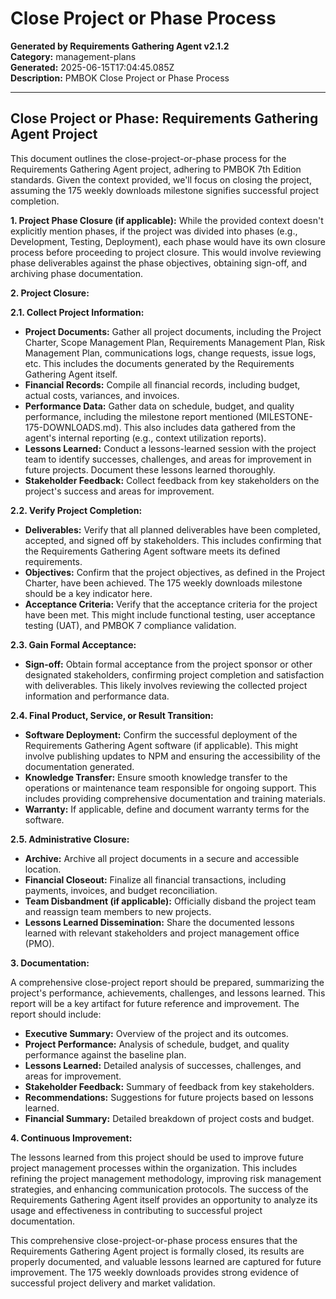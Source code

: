 # Close Project or Phase Process

**Generated by Requirements Gathering Agent v2.1.2**  
**Category:** management-plans  
**Generated:** 2025-06-15T17:04:45.085Z  
**Description:** PMBOK Close Project or Phase Process

---

## Close Project or Phase: Requirements Gathering Agent Project

This document outlines the close-project-or-phase process for the Requirements Gathering Agent project, adhering to PMBOK 7th Edition standards.  Given the context provided, we'll focus on closing the project, assuming the 175 weekly downloads milestone signifies successful project completion.

**1. Project Phase Closure (if applicable):**  While the provided context doesn't explicitly mention phases, if the project was divided into phases (e.g., Development, Testing, Deployment), each phase would have its own closure process before proceeding to project closure.  This would involve reviewing phase deliverables against the phase objectives, obtaining sign-off, and archiving phase documentation.

**2. Project Closure:**

**2.1. Collect Project Information:**

* **Project Documents:** Gather all project documents, including the Project Charter, Scope Management Plan, Requirements Management Plan, Risk Management Plan, communications logs, change requests, issue logs, etc.  This includes the documents generated by the Requirements Gathering Agent itself.
* **Financial Records:** Compile all financial records, including budget, actual costs, variances, and invoices.
* **Performance Data:**  Gather data on schedule, budget, and quality performance, including the milestone report mentioned (MILESTONE-175-DOWNLOADS.md).  This also includes data gathered from the agent's internal reporting (e.g., context utilization reports).
* **Lessons Learned:** Conduct a lessons-learned session with the project team to identify successes, challenges, and areas for improvement in future projects. Document these lessons learned thoroughly.
* **Stakeholder Feedback:** Collect feedback from key stakeholders on the project's success and areas for improvement.

**2.2. Verify Project Completion:**

* **Deliverables:** Verify that all planned deliverables have been completed, accepted, and signed off by stakeholders.  This includes confirming that the Requirements Gathering Agent software meets its defined requirements.
* **Objectives:** Confirm that the project objectives, as defined in the Project Charter, have been achieved. The 175 weekly downloads milestone should be a key indicator here.
* **Acceptance Criteria:**  Verify that the acceptance criteria for the project have been met. This might include functional testing, user acceptance testing (UAT), and PMBOK 7 compliance validation.

**2.3. Gain Formal Acceptance:**

* **Sign-off:** Obtain formal acceptance from the project sponsor or other designated stakeholders, confirming project completion and satisfaction with deliverables. This likely involves reviewing the collected project information and performance data.

**2.4. Final Product, Service, or Result Transition:**

* **Software Deployment:**  Confirm the successful deployment of the Requirements Gathering Agent software (if applicable).  This might involve publishing updates to NPM and ensuring the accessibility of the documentation generated.
* **Knowledge Transfer:** Ensure smooth knowledge transfer to the operations or maintenance team responsible for ongoing support. This includes providing comprehensive documentation and training materials.
* **Warranty:**  If applicable, define and document warranty terms for the software.

**2.5. Administrative Closure:**

* **Archive:** Archive all project documents in a secure and accessible location.
* **Financial Closeout:** Finalize all financial transactions, including payments, invoices, and budget reconciliation.
* **Team Disbandment (if applicable):** Officially disband the project team and reassign team members to new projects.
* **Lessons Learned Dissemination:** Share the documented lessons learned with relevant stakeholders and project management office (PMO).

**3. Documentation:**

A comprehensive close-project report should be prepared, summarizing the project's performance, achievements, challenges, and lessons learned. This report will be a key artifact for future reference and improvement.  The report should include:

* **Executive Summary:** Overview of the project and its outcomes.
* **Project Performance:** Analysis of schedule, budget, and quality performance against the baseline plan.
* **Lessons Learned:** Detailed analysis of successes, challenges, and areas for improvement.
* **Stakeholder Feedback:** Summary of feedback from key stakeholders.
* **Recommendations:** Suggestions for future projects based on lessons learned.
* **Financial Summary:**  Detailed breakdown of project costs and budget.


**4.  Continuous Improvement:**

The lessons learned from this project should be used to improve future project management processes within the organization.  This includes refining the project management methodology, improving risk management strategies, and enhancing communication protocols.  The success of the Requirements Gathering Agent itself provides an opportunity to analyze its usage and effectiveness in contributing to successful project documentation.

This comprehensive close-project-or-phase process ensures that the Requirements Gathering Agent project is formally closed, its results are properly documented, and valuable lessons learned are captured for future improvement.  The 175 weekly downloads provides strong evidence of successful project delivery and market validation.
